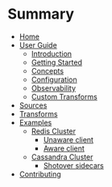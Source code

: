 # Summary

- [Home](./index.md)
- [User Guide]()
  - [Introduction](./user-guide/introduction.md)
  - [Getting Started](./user-guide/getting-started.md)
  - [Concepts](./user-guide/concepts.md)
  - [Configuration](./user-guide/configuration.md)
  - [Observability](./user-guide/observability.md)
  - [Custom Transforms](./user-guide/writing-custom-transforms.md)
- [Sources](./sources.md)
- [Transforms](./transforms.md)
- [Examples]()
  - [Redis Cluster]()
    - [Unaware client](./examples/redis-clustering-unaware.md)
    - [Aware client](./examples/redis-clustering-aware.md)
  - [Cassandra Cluster]()
    - [Shotover sidecars](./examples/cassandra-cluster-shotover-sidecar.md)
- [Contributing](./contributing.md)

